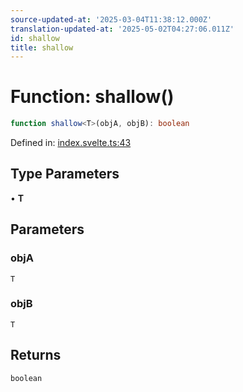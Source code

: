 ```yaml
---
source-updated-at: '2025-03-04T11:38:12.000Z'
translation-updated-at: '2025-05-02T04:27:06.011Z'
id: shallow
title: shallow
---
```


<!-- DO NOT EDIT: this page is autogenerated from the type comments -->

# Function: shallow()

```ts
function shallow<T>(objA, objB): boolean
```

Defined in: [index.svelte.ts:43](https://github.com/TanStack/store/blob/main/packages/svelte-store/src/index.svelte.ts#L43)

## Type Parameters

• **T**

## Parameters

### objA

`T`

### objB

`T`

## Returns

`boolean`
